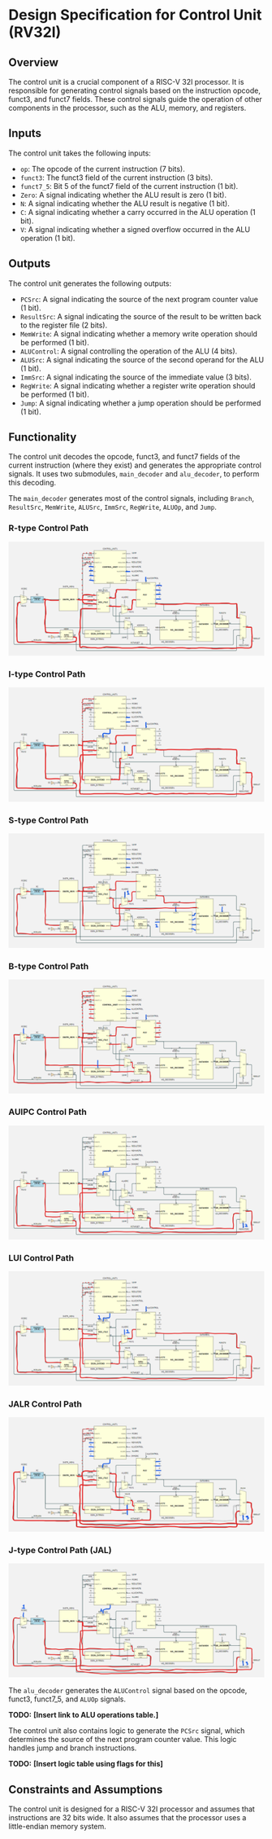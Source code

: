 # Design Specification for Control Unit (RV32I)

## Overview
The control unit is a crucial component of a RISC-V 32I processor. It is responsible for generating control signals based on the instruction opcode, funct3, and funct7 fields. These control signals guide the operation of other components in the processor, such as the ALU, memory, and registers.

## Inputs
The control unit takes the following inputs:

- `op`: The opcode of the current instruction (7 bits).
- `funct3`: The funct3 field of the current instruction (3 bits).
- `funct7_5`: Bit 5 of the funct7 field of the current instruction (1 bit).
- `Zero`: A signal indicating whether the ALU result is zero (1 bit).
- `N`: A signal indicating whether the ALU result is negative (1 bit).
- `C`: A signal indicating whether a carry occurred in the ALU operation (1 bit).
- `V`: A signal indicating whether a signed overflow occurred in the ALU operation (1 bit).

## Outputs
The control unit generates the following outputs:

- `PCSrc`: A signal indicating the source of the next program counter value (1 bit).
- `ResultSrc`: A signal indicating the source of the result to be written back to the register file (2 bits).
- `MemWrite`: A signal indicating whether a memory write operation should be performed (1 bit).
- `ALUControl`: A signal controlling the operation of the ALU (4 bits).
- `ALUSrc`: A signal indicating the source of the second operand for the ALU (1 bit).
- `ImmSrc`: A signal indicating the source of the immediate value (3 bits).
- `RegWrite`: A signal indicating whether a register write operation should be performed (1 bit).
- `Jump`: A signal indicating whether a jump operation should be performed (1 bit).

## Functionality
The control unit decodes the opcode, funct3, and funct7 fields of the current instruction (where they exist) and generates the appropriate control signals. It uses two submodules, `main_decoder` and `alu_decoder`, to perform this decoding.

The `main_decoder` generates most of the control signals, including `Branch`, `ResultSrc`, `MemWrite`, `ALUSrc`, `ImmSrc`, `RegWrite`, `ALUOp`, and `Jump`.

### R-type Control Path
![single-cycle-control-path-r-type](/images/r-type_control_path.png)

### I-type Control Path
![single-cycle-control-path-i-type](/images/i-type_control_path.png)

### S-type Control Path
![single-cycle-control-path-s-type](/images/s-type_control_path.png)

### B-type Control Path
![single-cycle-control-path-b-type](/images/b-type_control_path.png)

### AUIPC Control Path
![single-cycle-control-path-auipc](/images/AUIPC_control_path.png)

### LUI Control Path
![single-cycle-control-path-lui](/images/LUI_control_path.png)

### JALR Control Path
![single-cycle-control-path-jalr](/images/JALR_control_path.png)

### J-type Control Path (JAL)
![single-cycle-control-path-j-type](/images/JAL_control_path.png)


The `alu_decoder` generates the `ALUControl` signal based on the opcode, funct3, funct7_5, and `ALUOp` signals. 

**TODO:** **[Insert link to ALU operations table.]**

The control unit also contains logic to generate the `PCSrc` signal, which determines the source of the next program counter value. This logic handles jump and branch instructions.

**TODO:** **[Insert logic table using flags for this]**

## Constraints and Assumptions
The control unit is designed for a RISC-V 32I processor and assumes that instructions are 32 bits wide. It also assumes that the processor uses a little-endian memory system.
